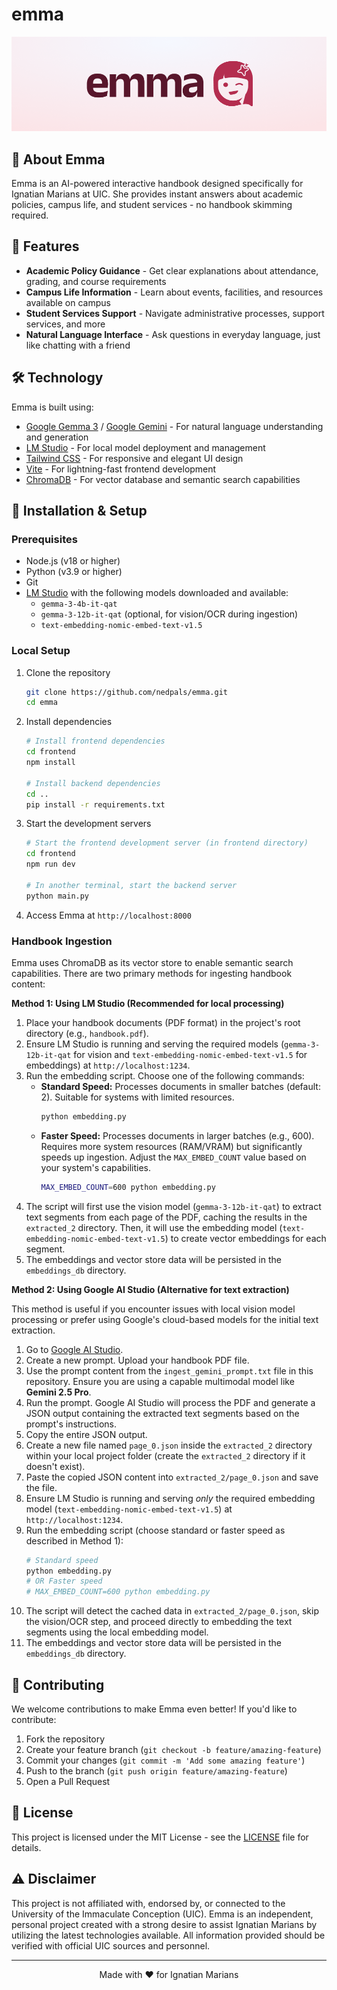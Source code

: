 # emma

![Emma - The Interactive Handbook for Ignatian Marians](/.github/banner.png)

## 🌟 About Emma

Emma is an AI-powered interactive handbook designed specifically for Ignatian Marians at UIC. She provides instant answers about academic policies, campus life, and student services - no handbook skimming required.

## 🚀 Features

- **Academic Policy Guidance** - Get clear explanations about attendance, grading, and course requirements
- **Campus Life Information** - Learn about events, facilities, and resources available on campus
- **Student Services Support** - Navigate administrative processes, support services, and more
- **Natural Language Interface** - Ask questions in everyday language, just like chatting with a friend

## 🛠️ Technology

Emma is built using:
- [Google Gemma 3](https://ai.google.dev/gemma) / [Google Gemini](https://ai.google.dev/gemini) - For natural language understanding and generation
- [LM Studio](https://lmstudio.ai/) - For local model deployment and management
- [Tailwind CSS](https://tailwindcss.com/) - For responsive and elegant UI design
- [Vite](https://vitejs.dev/) - For lightning-fast frontend development
- [ChromaDB](https://www.trychroma.com/) - For vector database and semantic search capabilities

## 🚀 Installation & Setup

### Prerequisites
- Node.js (v18 or higher)
- Python (v3.9 or higher)
- Git
- [LM Studio](https://lmstudio.ai/) with the following models downloaded and available:
  - `gemma-3-4b-it-qat`
  - `gemma-3-12b-it-qat` (optional, for vision/OCR during ingestion)
  - `text-embedding-nomic-embed-text-v1.5`

### Local Setup
1. Clone the repository
   ```bash
   git clone https://github.com/nedpals/emma.git
   cd emma
   ```

2. Install dependencies
   ```bash
   # Install frontend dependencies
   cd frontend
   npm install

   # Install backend dependencies
   cd ..
   pip install -r requirements.txt
   ```

3. Start the development servers
   ```bash
   # Start the frontend development server (in frontend directory)
   cd frontend
   npm run dev

   # In another terminal, start the backend server
   python main.py
   ```

4. Access Emma at `http://localhost:8000`

### Handbook Ingestion

Emma uses ChromaDB as its vector store to enable semantic search capabilities. There are two primary methods for ingesting handbook content:

**Method 1: Using LM Studio (Recommended for local processing)**

1.  Place your handbook documents (PDF format) in the project's root directory (e.g., `handbook.pdf`).
2.  Ensure LM Studio is running and serving the required models (`gemma-3-12b-it-qat` for vision and `text-embedding-nomic-embed-text-v1.5` for embeddings) at `http://localhost:1234`.
3.  Run the embedding script. Choose one of the following commands:
    *   **Standard Speed:** Processes documents in smaller batches (default: 2). Suitable for systems with limited resources.
        ```bash
        python embedding.py
        ```
    *   **Faster Speed:** Processes documents in larger batches (e.g., 600). Requires more system resources (RAM/VRAM) but significantly speeds up ingestion. Adjust the `MAX_EMBED_COUNT` value based on your system's capabilities.
        ```bash
        MAX_EMBED_COUNT=600 python embedding.py
        ```
4.  The script will first use the vision model (`gemma-3-12b-it-qat`) to extract text segments from each page of the PDF, caching the results in the `extracted_2` directory. Then, it will use the embedding model (`text-embedding-nomic-embed-text-v1.5`) to create vector embeddings for each segment.
5.  The embeddings and vector store data will be persisted in the `embeddings_db` directory.

**Method 2: Using Google AI Studio (Alternative for text extraction)**

This method is useful if you encounter issues with local vision model processing or prefer using Google's cloud-based models for the initial text extraction.

1.  Go to [Google AI Studio](https://aistudio.google.com/).
2.  Create a new prompt. Upload your handbook PDF file.
3.  Use the prompt content from the `ingest_gemini_prompt.txt` file in this repository. Ensure you are using a capable multimodal model like **Gemini 2.5 Pro**.
4.  Run the prompt. Google AI Studio will process the PDF and generate a JSON output containing the extracted text segments based on the prompt's instructions.
5.  Copy the entire JSON output.
6.  Create a new file named `page_0.json` inside the `extracted_2` directory within your local project folder (create the `extracted_2` directory if it doesn't exist).
7.  Paste the copied JSON content into `extracted_2/page_0.json` and save the file.
8.  Ensure LM Studio is running and serving *only* the required embedding model (`text-embedding-nomic-embed-text-v1.5`) at `http://localhost:1234`.
9.  Run the embedding script (choose standard or faster speed as described in Method 1):
    ```bash
    # Standard speed
    python embedding.py
    # OR Faster speed
    # MAX_EMBED_COUNT=600 python embedding.py
    ```
10. The script will detect the cached data in `extracted_2/page_0.json`, skip the vision/OCR step, and proceed directly to embedding the text segments using the local embedding model.
11. The embeddings and vector store data will be persisted in the `embeddings_db` directory.

## 🤝 Contributing

We welcome contributions to make Emma even better! If you'd like to contribute:

1. Fork the repository
2. Create your feature branch (`git checkout -b feature/amazing-feature`)
3. Commit your changes (`git commit -m 'Add some amazing feature'`)
4. Push to the branch (`git push origin feature/amazing-feature`)
5. Open a Pull Request

## 📝 License

This project is licensed under the MIT License - see the [LICENSE](LICENSE) file for details.

## ⚠️ Disclaimer
This project is not affiliated with, endorsed by, or connected to the University of the Immaculate Conception (UIC). Emma is an independent, personal project created with a strong desire to assist Ignatian Marians by utilizing the latest technologies available. All information provided should be verified with official UIC sources and personnel.

---

<p align="center">Made with ❤️ for Ignatian Marians</p>